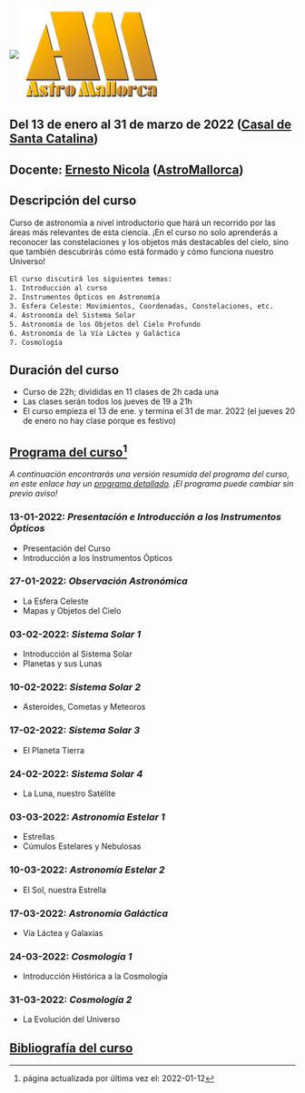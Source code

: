 [<img src="IMG/casal_santa_catalina.png" width=200 align=center>](https://casalsdebarri.cat/casals/cb-santa-catalina/)
[<img src="IMG/logo-astromallorca4.png" width=250 align=center>](https://astromallorca.wordpress.com/)
## Del 13 de enero al 31 de marzo de 2022 ([Casal de Santa Catalina](https://casalsdebarri.cat/casals/cb-santa-catalina/))
## Docente: [Ernesto Nicola](bio.md) ([AstroMallorca](https://astromallorca.wordpress.com/))
## Descripción del curso
Curso de astronomía a nivel introductorio que hará un recorrido por las áreas más relevantes de esta ciencia. ¡En el curso no solo aprenderás a reconocer las constelaciones y los objetos más destacables del cielo, sino que también descubrirás cómo está formado y cómo funciona nuestro Universo! 
```
El curso discutirá los siguientes temas:
1. Introducción al curso
2. Instrumentos Ópticos en Astronomía
3. Esfera Celeste: Movimientos, Coordenadas, Constelaciones, etc.
4. Astronomía del Sistema Solar
5. Astronomía de los Objetos del Cielo Profundo
6. Astronomía de la Vía Láctea y Galáctica
7. Cosmología
```
## Duración del curso
* Curso de 22h; divididas en 11 clases de 2h cada una
* Las clases serán todos los jueves de 19 a 21h
* El curso empieza el 13 de ene. y termina el 31 de mar. 2022 (el jueves 20 de enero no hay clase porque es festivo)

## [Programa del curso](programa.md)[^1]
_A continuación encontrarás una versión resumida del programa del curso, en este enlace hay un [programa detallado](programa.md).
¡El programa puede cambiar sin previo aviso!_

### 13-01-2022: _Presentación e Introducción a los Instrumentos Ópticos_
* Presentación del Curso
* Introducción a los Instrumentos Ópticos

### 27-01-2022: _Observación Astronómica_
* La Esfera Celeste
* Mapas y Objetos del Cielo

### 03-02-2022: _Sistema Solar 1_
* Introducción al Sistema Solar
* Planetas y sus Lunas

### 10-02-2022: _Sistema Solar 2_
* Asteroides, Cometas y Meteoros

### 17-02-2022: _Sistema Solar 3_
* El Planeta Tierra

### 24-02-2022: _Sistema Solar 4_
* La Luna, nuestro Satélite

### 03-03-2022: _Astronomía Estelar 1_
* Estrellas 
* Cúmulos Estelares y Nebulosas

### 10-03-2022: _Astronomía Estelar 2_
* El Sol, nuestra Estrella

### 17-03-2022: _Astronomía Galáctica_
* Vía Láctea y Galaxias

### 24-03-2022: _Cosmología 1_
* Introducción Histórica a la Cosmología

### 31-03-2022: _Cosmología 2_
* La Evolución del Universo

## [Bibliografía del curso](bibliografía.md)

[^1]: página actualizada por última vez el: 2022-01-12
